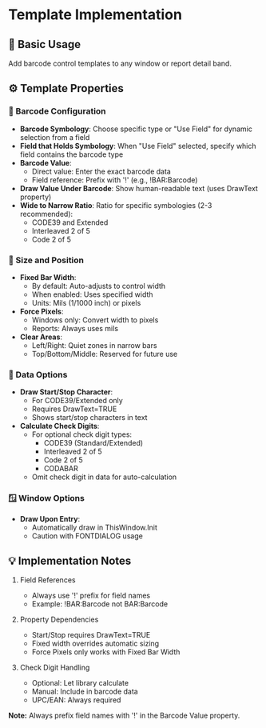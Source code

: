 # Template Implementation

## 🚀 Basic Usage
Add barcode control templates to any window or report detail band.

## ⚙️ Template Properties

### 🎯 Barcode Configuration
- **Barcode Symbology**: Choose specific type or "Use Field" for dynamic selection from a field
- **Field that Holds Symbology**: When "Use Field" selected, specify which field contains the barcode type
- **Barcode Value**: 
  - Direct value: Enter the exact barcode data
  - Field reference: Prefix with '!' (e.g., !BAR:Barcode)
- **Draw Value Under Barcode**: Show human-readable text (uses DrawText property)
- **Wide to Narrow Ratio**: Ratio for specific symbologies (2-3 recommended):
  - CODE39 and Extended
  - Interleaved 2 of 5
  - Code 2 of 5

### 📐 Size and Position
- **Fixed Bar Width**: 
  - By default: Auto-adjusts to control width
  - When enabled: Uses specified width
  - Units: Mils (1/1000 inch) or pixels
- **Force Pixels**: 
  - Windows only: Convert width to pixels
  - Reports: Always uses mils
- **Clear Areas**: 
  - Left/Right: Quiet zones in narrow bars
  - Top/Bottom/Middle: Reserved for future use

### 🔄 Data Options
- **Draw Start/Stop Character**: 
  - For CODE39/Extended only
  - Requires DrawText=TRUE
  - Shows start/stop characters in text
- **Calculate Check Digits**: 
  - For optional check digit types:
    - CODE39 (Standard/Extended)
    - Interleaved 2 of 5
    - Code 2 of 5
    - CODABAR
  - Omit check digit in data for auto-calculation

### 🪟 Window Options
- **Draw Upon Entry**: 
  - Automatically draw in ThisWindow.Init
  - Caution with FONTDIALOG usage

## 💡 Implementation Notes

1. Field References
   - Always use '!' prefix for field names
   - Example: !BAR:Barcode not BAR:Barcode

2. Property Dependencies
   - Start/Stop requires DrawText=TRUE
   - Fixed width overrides automatic sizing
   - Force Pixels only works with Fixed Bar Width

3. Check Digit Handling
   - Optional: Let library calculate
   - Manual: Include in barcode data
   - UPC/EAN: Always required

**Note:** Always prefix field names with '!' in the Barcode Value property.
